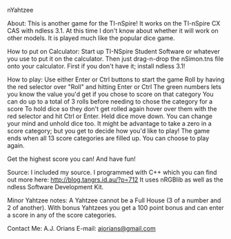 nYahtzee

About:
This is another game for the TI-nSpire!  It works on the TI-nSpire CX CAS with ndless 3.1.  At this time I don't know about whether it will work on other models.  It is played much like the popular dice game.

How to put on Calculator:
Start up TI-NSpire Student Software or whatever you use to put it on the calculator.  Then just drag-n-drop the nSimon.tns file onto your calculator.  First if you don't have it; install ndless 3.1!

How to play:
Use either Enter or Ctrl buttons to start the game
Roll by having the red selector over "Roll" and hitting Enter or Ctrl
The green numbers lets you know the value you'd get if you chose to score on that category
You can do up to a total of 3 rolls before needing to chose the category for a score
To hold dice so they don't get rolled again hover over them with the red selector and hit Ctrl or Enter.  Held dice move down.  You can change your mind and unhold dice too.
It might be advantage to take a zero in a score category; but you get to decide how you'd like to play!
The game ends when all 13 score categories are filled up.  You can choose to play again.

Get the highest score you can!  And have fun!

Source:
I included my source.  I programmed with C++ which you can find out more here: http://blog.tangrs.id.au/?p=712  It uses nRGBlib as well as the ndless Software Development Kit.

Minor Yahtzee notes:
A Yahtzee cannot be a Full House (3 of a number and 2 of another).
With bonus Yahtzees you get a 100 point bonus and can enter a score in any of the score categories.

Contact Me:
A.J. Orians
E-mail: ajorians@gmail.com